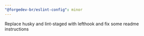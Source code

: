```yaml
---
"@forgedev-br/eslint-config": minor
---
```


Replace husky and lint-staged with lefthook and fix some readme instructions
